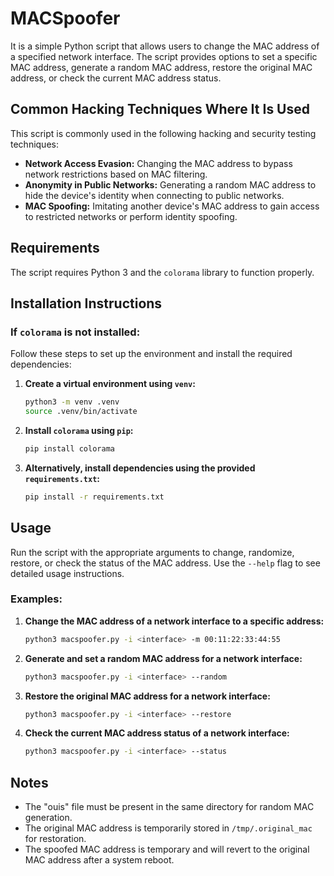 # MACSpoofer

It is a simple Python script that allows users to change the MAC address of a specified network interface. The script provides options to set a specific MAC address, generate a random MAC address, restore the original MAC address, or check the current MAC address status.

## Common Hacking Techniques Where It Is Used
This script is commonly used in the following hacking and security testing techniques:

- **Network Access Evasion:** Changing the MAC address to bypass network restrictions based on MAC filtering.
- **Anonymity in Public Networks:** Generating a random MAC address to hide the device's identity when connecting to public networks.
- **MAC Spoofing:** Imitating another device's MAC address to gain access to restricted networks or perform identity spoofing.

## Requirements
The script requires Python 3 and the `colorama` library to function properly.

## Installation Instructions

### If `colorama` is not installed:
Follow these steps to set up the environment and install the required dependencies:

1. **Create a virtual environment using `venv`:**
   ```bash
   python3 -m venv .venv
   source .venv/bin/activate
   ```

2. **Install `colorama` using `pip`:**
   ```bash
   pip install colorama
   ```

3. **Alternatively, install dependencies using the provided `requirements.txt`:**
   ```bash
   pip install -r requirements.txt
   ```

## Usage
Run the script with the appropriate arguments to change, randomize, restore, or check the status of the MAC address. Use the `--help` flag to see detailed usage instructions.

### Examples:
1. **Change the MAC address of a network interface to a specific address:**
   ```bash
   python3 macspoofer.py -i <interface> -m 00:11:22:33:44:55
   ```

2. **Generate and set a random MAC address for a network interface:**
   ```bash
   python3 macspoofer.py -i <interface> --random
   ```

3. **Restore the original MAC address for a network interface:**
   ```bash
   python3 macspoofer.py -i <interface> --restore
   ```

4. **Check the current MAC address status of a network interface:**
   ```bash
   python3 macspoofer.py -i <interface> --status
   ```

## Notes
- The "ouis" file must be present in the same directory for random MAC generation.
- The original MAC address is temporarily stored in `/tmp/.original_mac` for restoration.
- The spoofed MAC address is temporary and will revert to the original MAC address after a system reboot.

   
   
  
   
